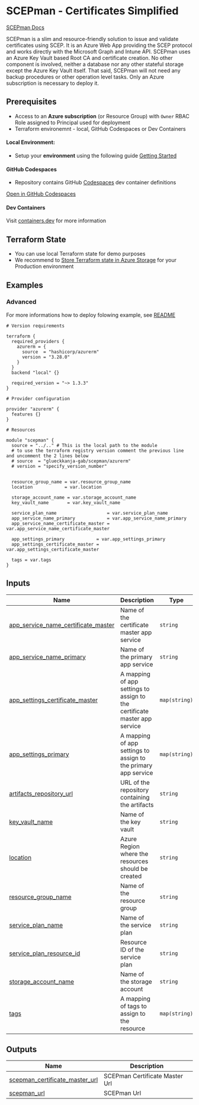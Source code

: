 # SCEPman - Certificates Simplified

[SCEPman Docs](https://docs.scepman.com)

SCEPman is a slim and resource-friendly solution to issue and validate certificates using SCEP.
It is an Azure Web App providing the SCEP protocol and works directly with the Microsoft Graph and Intune API. SCEPman uses an Azure Key Vault based Root CA and certificate creation. No other component is involved, neither a database nor any other stateful storage except the Azure Key Vault itself. That said, SCEPman will not need any backup procedures or other operation level tasks. Only an Azure subscription is necessary to deploy it.

## Prerequisites

- Access to an **Azure subscription** (or Resource Group) with `Owner` RBAC Role assigned to Principal used for deployment
- Terraform environemnt - local, GitHub Codespaces or Dev Containers

#### Local Environment:

- Setup your **environment** using the following guide [Getting Started](https://learn.microsoft.com/en-us/azure/developer/terraform/quickstart-configure)

#### GitHub Codespaces

- Repository contains GitHub [Codespaces](https://github.com/features/codespaces) dev container definitions

[Open in GitHub Codespaces](https://github.com/codespaces/new?hide_repo_select=true&repo=glueckkanja-gab%2Fterraform-azurerm-scepman)

#### Dev Containers

Visit [containers.dev](https://containers.dev) for more information

## Terraform State

- You can use local Terraform state for demo purposes
- We recommend to [Store Terraform state in Azure Storage](https://learn.microsoft.com/en-us/azure/developer/terraform/store-state-in-azure-storage?tabs=azure-cli) for your Production environment
<!-- BEGIN_TF_DOCS -->


## Examples

### Advanced

For more informations how to deploy folowing example, see [README](examples/advanced/README.md)

```hcl
# Version requirements

terraform {
  required_providers {
    azurerm = {
      source  = "hashicorp/azurerm"
      version = "3.28.0"
    }
  }
  backend "local" {}

  required_version = "~> 1.3.3"
}

# Provider configuration

provider "azurerm" {
  features {}
}

# Resources

module "scepman" {
  source = "../.." # This is the local path to the module
  # to use the terraform registry version comment the previous line and uncomment the 2 lines below
  # source  = "glueckkanja-gab/scepman/azurerm"
  # version = "specify_version_number"


  resource_group_name = var.resource_group_name
  location            = var.location

  storage_account_name = var.storage_account_name
  key_vault_name       = var.key_vault_name

  service_plan_name                   = var.service_plan_name
  app_service_name_primary            = var.app_service_name_primary
  app_service_name_certificate_master = var.app_service_name_certificate_master

  app_settings_primary            = var.app_settings_primary
  app_settings_certificate_master = var.app_settings_certificate_master

  tags = var.tags
}
```

## Inputs

| Name | Description | Type | Default | Required |
|------|-------------|------|---------|:--------:|
| <a name="input_app_service_name_certificate_master"></a> [app\_service\_name\_certificate\_master](#input\_app\_service\_name\_certificate\_master) | Name of the certificate master app service | `string` | n/a | yes |
| <a name="input_app_service_name_primary"></a> [app\_service\_name\_primary](#input\_app\_service\_name\_primary) | Name of the primary app service | `string` | n/a | yes |
| <a name="input_app_settings_certificate_master"></a> [app\_settings\_certificate\_master](#input\_app\_settings\_certificate\_master) | A mapping of app settings to assign to the certificate master app service | `map(string)` | `{}` | no |
| <a name="input_app_settings_primary"></a> [app\_settings\_primary](#input\_app\_settings\_primary) | A mapping of app settings to assign to the primary app service | `map(string)` | `{}` | no |
| <a name="input_artifacts_repository_url"></a> [artifacts\_repository\_url](#input\_artifacts\_repository\_url) | URL of the repository containing the artifacts | `string` | `"https://raw.githubusercontent.com/scepman/install/master"` | no |
| <a name="input_key_vault_name"></a> [key\_vault\_name](#input\_key\_vault\_name) | Name of the key vault | `string` | n/a | yes |
| <a name="input_location"></a> [location](#input\_location) | Azure Region where the resources should be created | `string` | n/a | yes |
| <a name="input_resource_group_name"></a> [resource\_group\_name](#input\_resource\_group\_name) | Name of the resource group | `string` | n/a | yes |
| <a name="input_service_plan_name"></a> [service\_plan\_name](#input\_service\_plan\_name) | Name of the service plan | `string` | n/a | yes |
| <a name="input_service_plan_resource_id"></a> [service\_plan\_resource\_id](#input\_service\_plan\_resource\_id) | Resource ID of the service plan | `string` | `null` | no |
| <a name="input_storage_account_name"></a> [storage\_account\_name](#input\_storage\_account\_name) | Name of the storage account | `string` | n/a | yes |
| <a name="input_tags"></a> [tags](#input\_tags) | A mapping of tags to assign to the resource | `map(string)` | `{}` | no |

## Outputs

| Name | Description |
|------|-------------|
| <a name="output_scepman_certificate_master_url"></a> [scepman\_certificate\_master\_url](#output\_scepman\_certificate\_master\_url) | SCEPman Certificate Master Url |
| <a name="output_scepman_url"></a> [scepman\_url](#output\_scepman\_url) | SCEPman Url |
<!-- END_TF_DOCS -->